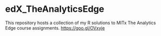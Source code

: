 # edX_TheAnalyticsEdge
This repository hosts a collection of my R solutions to MITx The Analytics Edge course assignments. https://goo.gl/OVxyje

